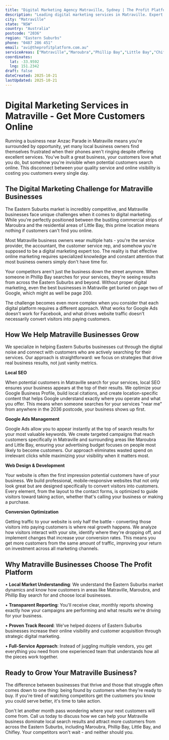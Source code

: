 ```yaml
---
title: "Digital Marketing Agency Matraville, Sydney | The Profit Platform"
description: "Leading digital marketing services in Matraville. Expert SEO, Google Ads & web design for Eastern Suburbs businesses. Call 0487 286 451 for a free consultation."
city: "Matraville"
state: "NSW"
country: "Australia"
postcode: "2036"
region: "Eastern Suburbs"
phone: "0487 286 451"
email: "avi@theprofitplatform.com.au"
serviceAreas: ["Matraville","Maroubra","Phillip Bay","Little Bay","Chifley"]
coordinates:
  lat: -33.9592
  lng: 151.2342
draft: false
dateCreated: 2025-10-21
lastUpdated: 2025-10-21
---
```


# Digital Marketing Services in Matraville - Get More Customers Online

Running a business near Anzac Parade in Matraville means you're surrounded by opportunity, yet many local business owners find themselves frustrated when their phones aren't ringing despite offering excellent services. You've built a great business, your customers love what you do, but somehow you're invisible when potential customers search online. This disconnect between your quality service and online visibility is costing you customers every single day.

## The Digital Marketing Challenge for Matraville Businesses

The Eastern Suburbs market is incredibly competitive, and Matraville businesses face unique challenges when it comes to digital marketing. While you're perfectly positioned between the bustling commercial strips of Maroubra and the residential areas of Little Bay, this prime location means nothing if customers can't find you online.

Most Matraville business owners wear multiple hats - you're the service provider, the accountant, the customer service rep, and somehow you're supposed to be a digital marketing expert too. The reality is that effective online marketing requires specialized knowledge and constant attention that most business owners simply don't have time for.

Your competitors aren't just the business down the street anymore. When someone in Phillip Bay searches for your services, they're seeing results from across the Eastern Suburbs and beyond. Without proper digital marketing, even the best businesses in Matraville get buried on page two of Google, which might as well be page 200.

The challenge becomes even more complex when you consider that each digital platform requires a different approach. What works for Google Ads doesn't work for Facebook, and what drives website traffic doesn't necessarily convert visitors into paying customers.

## How We Help Matraville Businesses Grow

We specialize in helping Eastern Suburbs businesses cut through the digital noise and connect with customers who are actively searching for their services. Our approach is straightforward: we focus on strategies that drive real business results, not just vanity metrics.

**Local SEO**

When potential customers in Matraville search for your services, local SEO ensures your business appears at the top of their results. We optimize your Google Business Profile, build local citations, and create location-specific content that helps Google understand exactly where you operate and what you offer. This means when someone searches for your services "near me" from anywhere in the 2036 postcode, your business shows up first.

**Google Ads Management**

Google Ads allow you to appear instantly at the top of search results for your most valuable keywords. We create targeted campaigns that reach customers specifically in Matraville and surrounding areas like Maroubra and Little Bay, ensuring your advertising budget focuses on people most likely to become customers. Our approach eliminates wasted spend on irrelevant clicks while maximizing your visibility when it matters most.

**Web Design & Development**

Your website is often the first impression potential customers have of your business. We build professional, mobile-responsive websites that not only look great but are designed specifically to convert visitors into customers. Every element, from the layout to the contact forms, is optimized to guide visitors toward taking action, whether that's calling your business or making a purchase.

**Conversion Optimization**

Getting traffic to your website is only half the battle - converting those visitors into paying customers is where real growth happens. We analyze how visitors interact with your site, identify where they're dropping off, and implement changes that increase your conversion rates. This means you get more customers from the same amount of traffic, improving your return on investment across all marketing channels.

## Why Matraville Businesses Choose The Profit Platform

• **Local Market Understanding**: We understand the Eastern Suburbs market dynamics and know how customers in areas like Matraville, Maroubra, and Phillip Bay search for and choose local businesses.

• **Transparent Reporting**: You'll receive clear, monthly reports showing exactly how your campaigns are performing and what results we're driving for your business.

• **Proven Track Record**: We've helped dozens of Eastern Suburbs businesses increase their online visibility and customer acquisition through strategic digital marketing.

• **Full-Service Approach**: Instead of juggling multiple vendors, you get everything you need from one experienced team that understands how all the pieces work together.

## Ready to Grow Your Matraville Business?

The difference between businesses that thrive and those that struggle often comes down to one thing: being found by customers when they're ready to buy. If you're tired of watching competitors get the customers you know you could serve better, it's time to take action. 

Don't let another month pass wondering where your next customers will come from. Call us today to discuss how we can help your Matraville business dominate local search results and attract more customers from across the Eastern Suburbs, including Maroubra, Phillip Bay, Little Bay, and Chifley. Your competitors won't wait - and neither should you.
